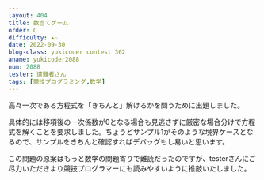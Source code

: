```yaml
---
layout: 404
title: 数当てゲーム
order: C
difficulty: ★☆
date: 2022-09-30
blog-class: yukicoder contest 362
aname: yukicoder2088
num: 2088
tester: 遭難者さん
tags: [競技プログラミング,数学]
---
```



高々一次である方程式を「きちんと」解けるかを問うために出題しました。

具体的には移項後の一次係数が$0$となる場合も見逃さずに厳密な場合分けで方程式を解くことを要求しました。ちょうどサンプル1がそのような境界ケースとなるので、サンプルをきちんと確認すればデバッグもし易いと思います。

この問題の原案はもっと数学の問題寄りで難読だったのですが、testerさんにご尽力いただきより競技プログラマーにも読みやすいように推敲いたしました。
